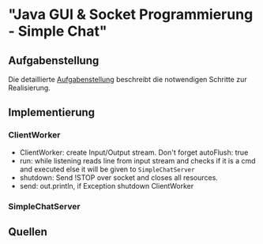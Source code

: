 # "Java GUI & Socket Programmierung - Simple Chat"

## Aufgabenstellung
Die detaillierte [Aufgabenstellung](TASK.md) beschreibt die notwendigen Schritte zur Realisierung.

## Implementierung


### ClientWorker 
* ClientWorker: create Input/Output stream. Don't forget autoFlush: true
* run: while listening reads line from input stream and checks if it is 
    a cmd and executed else it will be given to `SimpleChatServer`
* shutdown: Send !STOP over socket and closes all resources.
* send: out.println, if Exception shutdown ClientWorker

### SimpleChatServer

## Quellen
